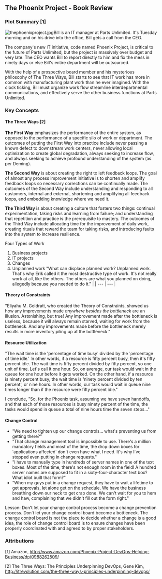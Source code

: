 ## The Phoenix Project - Book Review

### Plot Summary [1]

![thephoenixproject.jpg](RackMultipart20221019-1-sxqkjg_html_670a53ae7c67ea5.gif)Bill is an IT manager at Parts Unlimited. It's Tuesday morning and on his drive into the office, Bill gets a call from the CEO.

The company's new IT initiative, code named Phoenix Project, is critical to the future of Parts Unlimited, but the project is massively over budget and very late. The CEO wants Bill to report directly to him and fix the mess in ninety days or else Bill's entire department will be outsourced.

With the help of a prospective board member and his mysterious philosophy of The Three Ways, Bill starts to see that IT work has more in common with manufacturing plant work than he ever imagined. With the clock ticking, Bill must organize work flow streamline interdepartmental communications, and effectively serve the other business functions at Parts Unlimited.

### Key Concepts

#### The Three Ways [2]

**The First Way** emphasizes the performance of the entire system, as opposed to the performance of a specific silo of work or department. The outcomes of putting the First Way into practice include never passing a known defect to downstream work centers, never allowing local optimization to create global degradation, always seeking to increase flow, and always seeking to achieve profound understanding of the system (as per Deming).

**The Second Way** is about creating the right to left feedback loops. The goal of almost any process improvement initiative is to shorten and amplify feedback loops so necessary corrections can be continually made. The outcomes of the Second Way include understanding and responding to all customers, internal and external, shortening and amplifying all feedback loops, and embedding knowledge where we need it.

**The Third Way** is about creating a culture that fosters two things: continual experimentation, taking risks and learning from failure; and understanding that repetition and practice is the prerequisite to mastery. The outcomes of the Third Way include allocating time for the improvement of daily work, creating rituals that reward the team for taking risks, and introducing faults into the system to increase resilience.

Four Types of Work
1. Business projects
2. IT projects
3. Changes
4. Unplanned work
"What can displace planned work? Unplanned work. That's why Erik called it the most destructive type of work. It's not really work at all, like the others. The others are what you planned on doing, allegedly because you needed to do it." |
| --- | --- |

#### Theory of Constraints

"Eliyahu M. Goldratt, who created the Theory of Constraints, showed us how any improvements made _anywhere besides the bottleneck_ are an illusion. Astonishing, but true! Any improvement made after the bottleneck is useless, because it will always remain starved, waiting for work from the bottleneck. And any improvements made before the bottleneck merely results in more inventory piling up at the bottleneck."

#### Resource Utilization

"The wait time is the 'percentage of time busy' divided by the 'percentage of time idle.' In other words, if a resource is fifty percent busy, then it's fifty percent idle. The wait time is fifty percent divided by fifty percent, so one unit of time. Let's call it one hour. So, on average, our task would wait in the queue for one hour before it gets worked. On the other hand, if a resource is ninety percent busy, the wait time is 'ninety percent divided by ten percent', or nine hours. In other words, our task would wait in queue nine times longer than if the resource were fifty percent idle."

I conclude, "So, for the Phoenix task, assuming we have seven handoffs, and that each of those resources is busy ninety percent of the time, the tasks would spend in queue a total of nine hours time the seven steps…"

#### Change Control

- "We need to tighten up our change controls… what's preventing us from getting there?"
- "That change management tool is impossible to use. There's a million mandatory fields and most of the time, the drop down boxes for 'applications affected' don't even have what I need. It's why I've stopped even putting in change requests."
- "I have to manually type in hundreds of server names in one of the text boxes. Most of the time, there's not enough room in the field! A hundred server names are supposed to fit in a sixty-four-character text box? What idiot built that form?"
- "When my guys put in a change request, they have to wait a lifetime to get approvals, let alone get on the schedule. We have the business breathing down our neck to get crap done. We can't wait for you to hem and haw, complaining that we didn't fill out the form right."

Lesson: Don't let your change control process become a change prevention process. Don't let your change control board become a bottleneck. The change control board is not the place to decide whether a change is a good idea, the role of change control board is to ensure changes have been properly coordinated with and agreed to by proper stakeholders.

### Attributions

[1] Amazon, http://www.amazon.com/Phoenix-Project-DevOps-Helping-Business/dp/0988262509/

[2] The Three Ways: The Principles Underpinning DevOps, Gene Kim, http://itrevolution.com/the-three-ways-principles-underpinning-devops/